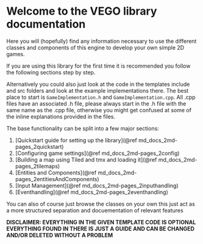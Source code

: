 # Welcome to the VEGO library documentation

Here you will (hopefully) find any information necessary to use the different classes and components of this engine to develop your own simple 2D games.

If you are using this library for the first time it is recommended you follow the following sections step by step.

Alternatively you could also just look at the code in the templates include and src folders and look at the example implementations there. The best place to start is `GameImplementation.h` and  `GameImplementation.cpp`. All .cpp files have an associated .h file, please always start in the .h file with the same name as the .cpp file, otherwise you might get confused at some of the inline explanations provided in the files.

The base functionality can be split into a few major sections:
1. [Quickstart guide for setting up the library](@ref md_docs_2md-pages_2quickstart)
2. [Configuring game settings](@ref md_docs_2md-pages_2config)
3. [Building a map using Tiled and tmx and loading it](@ref md_docs_2md-pages_2tilemaps)
4. [Entities and Components](@ref md_docs_2md-pages_2entitiesAndComponents)
5. [Input Management](@ref md_docs_2md-pages_2inputhandling)
6. [Eventhandling](@ref md_docs_2md-pages_2eventhandling)

You can also of course just browse the classes on your own this just act as a more structured separation and docuementation of relevant features

**DISCLAIMER: EVERYTHING IN THE GIVEN TEMPLATE CODE IS OPTIONAL EVERYTHING FOUND IN THERE IS JUST A GUIDE AND CAN BE CHANGED AND/OR DELETED WITHOUT A PROBLEM**